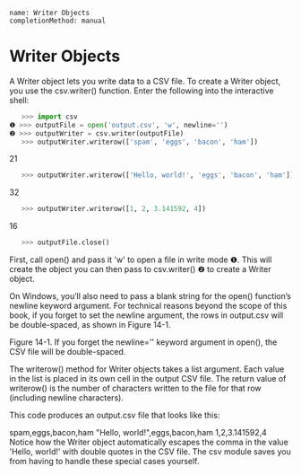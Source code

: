 ```ngMeta
name: Writer Objects
completionMethod: manual
```
# Writer Objects
A Writer object lets you write data to a CSV file. To create a Writer object, you use the csv.writer() function. Enter the following into the interactive shell:

```python
   >>> import csv
❶ >>> outputFile = open('output.csv', 'w', newline='')
❷ >>> outputWriter = csv.writer(outputFile)
   >>> outputWriter.writerow(['spam', 'eggs', 'bacon', 'ham'])
```
   21
```python
   >>> outputWriter.writerow(['Hello, world!', 'eggs', 'bacon', 'ham'])
```
   32
```python
   >>> outputWriter.writerow([1, 2, 3.141592, 4])
```
   16
```python
   >>> outputFile.close()
```
First, call open() and pass it 'w' to open a file in write mode ❶. This will create the object you can then pass to csv.writer() ❷ to create a Writer object.

On Windows, you’ll also need to pass a blank string for the open() function’s newline keyword argument. For technical reasons beyond the scope of this book, if you forget to set the newline argument, the rows in output.csv will be double-spaced, as shown in Figure 14-1.

<!-- ![image](assets/000067.png)
 -->
Figure 14-1. If you forget the newline='' keyword argument in open(), the CSV file will be double-spaced.

The writerow() method for Writer objects takes a list argument. Each value in the list is placed in its own cell in the output CSV file. The return value of writerow() is the number of characters written to the file for that row (including newline characters).

This code produces an output.csv file that looks like this:


spam,eggs,bacon,ham
"Hello, world!",eggs,bacon,ham
1,2,3.141592,4
Notice how the Writer object automatically escapes the comma in the value 'Hello, world!' with double quotes in the CSV file. The csv module saves you from having to handle these special cases yourself.

